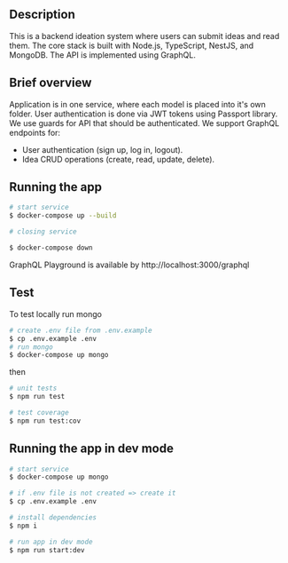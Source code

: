 ## Description

This is a backend ideation system where users can submit ideas and read them. The core stack is built with Node.js, TypeScript, NestJS, and MongoDB. The API is implemented using GraphQL.

## Brief overview

Application is in one service, where each model is placed into it's own folder.
User authentication is done via JWT tokens using Passport library.
We use guards for API that should be authenticated.
We support GraphQL endpoints for:
* User authentication (sign up, log in, logout).
* Idea CRUD operations (create, read, update, delete).

## Running the app

```bash
# start service
$ docker-compose up --build

# closing service

$ docker-compose down
```

GraphQL Playground is available by http://localhost:3000/graphql

## Test

To test locally run mongo 

```bash
# create .env file from .env.example
$ cp .env.example .env
# run mongo
$ docker-compose up mongo
```
then

```bash
# unit tests
$ npm run test

# test coverage
$ npm run test:cov
```

## Running the app in dev mode

```bash
# start service
$ docker-compose up mongo

# if .env file is not created => create it
$ cp .env.example .env

# install dependencies
$ npm i

# run app in dev mode 
$ npm run start:dev
```